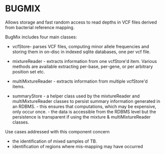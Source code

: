 # BUGMIX
Allows storage and fast random access to read depths in VCF files derived from bacterial reference mapping.

BugMix includes four main classes:
* vcfStore- parses VCF files, computing minor allele frequencies and storing them in on-disc in indexed sqlite databases, one per vcf file.
* mixtureReader - extracts information from one vcfStore'd item.  Various methods are available extracting per-base, per-gene, or per arbitrary position set etc. 
* multiMixtureReader - extracts information from multiple vcfStore'd items.  

* summaryStore - a helper class used by the mixtureReader and multiMixtureReader classes to persist summary information generated in an RDBMS.
             - this ensures that computations, which may be expensive, only occur once.
             - the data is accessible from the RDBMS level but the persistence is transparent if using the mixture & multiMixtureReader classes.
             
Use cases addressed with this component concern 
- the identification of mixed samples of TB.
- identification of regions where mis-mapping may have occurred
